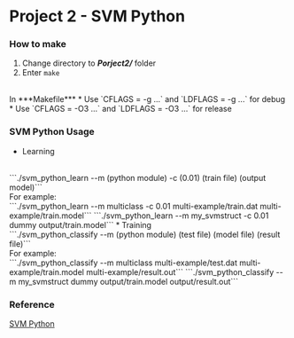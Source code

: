 # Project 2 - SVM Python
### How to make
1. Change directory to ***Porject2/*** folder
2. Enter ```make```
<br/>
In ***Makefile***
  * Use `CFLAGS = -g ...` and `LDFLAGS = -g ...` for debug
  * Use `CFLAGS = -O3 ...` and `LDFLAGS = -O3 ...` for release

### SVM Python Usage
* Learning
<br/>
```./svm_python_learn --m (python module) -c (0.01) (train file) (output model)```
<br/>
For example:
<br/>
```./svm_python_learn --m multiclass -c 0.01 multi-example/train.dat multi-example/train.model```
```./svm_python_learn --m my_svmstruct -c 0.01 dummy output/train.model```
* Training
<br/>
```./svm_python_classify --m (python module) (test file) (model file) (result file)```
<br/>
For example:
<br/>
```./svm_python_classify --m multiclass multi-example/test.dat multi-example/train.model multi-example/result.out```
```./svm_python_classify --m my_svmstruct dummy output/train.model output/result.out```

### Reference
[SVM Python](http://tfinley.net/software/svmpython2/)
